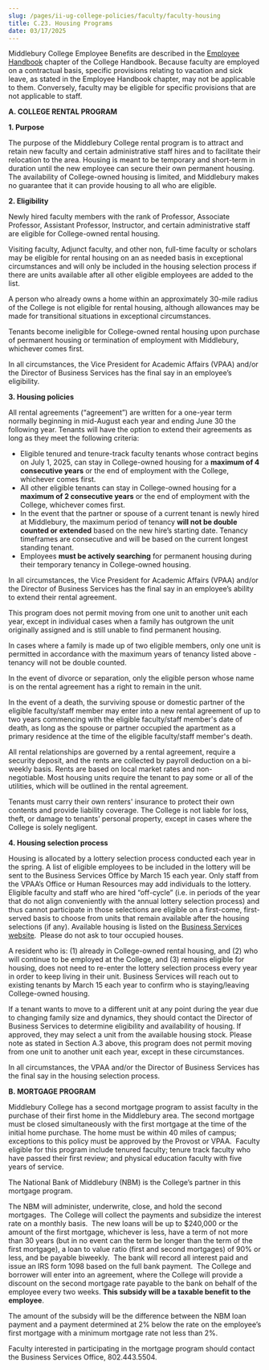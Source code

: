 ```yaml
---
slug: /pages/ii-ug-college-policies/faculty/faculty-housing
title: C.23. Housing Programs
date: 03/17/2025
---
```

Middlebury College Employee Benefits are described in the [Employee Handbook](https://handbook.middlebury.edu/pages/ii-ug-college-policies/employee/) chapter of the College Handbook. Because faculty are employed on a contractual basis, specific provisions relating to vacation and sick leave, as stated in the Employee Handbook chapter, may not be applicable to them. Conversely, faculty may be eligible for specific provisions that are not applicable to staff.

**A. COLLEGE RENTAL PROGRAM**

**1. Purpose**

The purpose of the Middlebury College rental program is to attract and retain new faculty and certain administrative staff hires and to facilitate their relocation to the area. Housing is meant to be temporary and short-term in duration until the new employee can secure their own permanent housing. The availability of College-owned housing is limited, and Middlebury makes no guarantee that it can provide housing to all who are eligible.

**2. Eligibility**

Newly hired faculty members with the rank of Professor, Associate Professor, Assistant Professor, Instructor, and certain administrative staff are eligible for College-owned rental housing.

Visiting faculty, Adjunct faculty, and other non, full-time faculty or scholars may be eligible for rental housing on an as needed basis in exceptional circumstances and will only be included in the housing selection process if there are units available after all other eligible employees are added to the list.

A person who already owns a home within an approximately 30-mile radius of the College is not eligible for rental housing, although allowances may be made for transitional situations in exceptional circumstances.

Tenants become ineligible for College-owned rental housing upon purchase of permanent housing or termination of employment with Middlebury, whichever comes first.

In all circumstances, the Vice President for Academic Affairs (VPAA) and/or the Director of Business Services has the final say in an employee’s eligibility.

**3. Housing policies**

All rental agreements (“agreement”) are written for a one-year term normally beginning in mid-August each year and ending June 30 the following year. Tenants will have the option to extend their agreements as long as they meet the following criteria:

*   Eligible tenured and tenure-track faculty tenants whose contract begins on July 1, 2025, can stay in College-owned housing for a **maximum of 4 consecutive years** or the end of employment with the College, whichever comes first.
*   All other eligible tenants can stay in College-owned housing for a **maximum of 2 consecutive years** or the end of employment with the College, whichever comes first.
*   In the event that the partner or spouse of a current tenant is newly hired at Middlebury, the maximum period of tenancy **will not be double counted or extended** based on the new hire’s starting date. Tenancy timeframes are consecutive and will be based on the current longest standing tenant.
*   Employees **must be actively searching** for permanent housing during their temporary tenancy in College-owned housing.

In all circumstances, the Vice President for Academic Affairs (VPAA) and/or the Director of Business Services has the final say in an employee’s ability to extend their rental agreement.

This program does not permit moving from one unit to another unit each year, except in individual cases when a family has outgrown the unit originally assigned and is still unable to find permanent housing.

In cases where a family is made up of two eligible members, only one unit is permitted in accordance with the maximum years of tenancy listed above - tenancy will not be double counted.

In the event of divorce or separation, only the eligible person whose name is on the rental agreement has a right to remain in the unit.

In the event of a death, the surviving spouse or domestic partner of the eligible faculty/staff member may enter into a new rental agreement of up to two years commencing with the eligible faculty/staff member's date of death, as long as the spouse or partner occupied the apartment as a primary residence at the time of the eligible faculty/staff member's death. 

All rental relationships are governed by a rental agreement, require a security deposit, and the rents are collected by payroll deduction on a bi-weekly basis. Rents are based on local market rates and non-negotiable. Most housing units require the tenant to pay some or all of the utilities, which will be outlined in the rental agreement.

Tenants must carry their own renters' insurance to protect their own contents and provide liability coverage. The College is not liable for loss, theft, or damage to tenants’ personal property, except in cases where the College is solely negligent.

**4. Housing selection process**

Housing is allocated by a lottery selection process conducted each year in the spring. A list of eligible employees to be included in the lottery will be sent to the Business Services Office by March 15 each year. Only staff from the VPAA’s Office or Human Resources may add individuals to the lottery. Eligible faculty and staff who are hired “off-cycle” (i.e. in periods of the year that do not align conveniently with the annual lottery selection process) and thus cannot participate in those selections are eligible on a first-come, first-served basis to choose from units that remain available after the housing selections (if any). Available housing is listed on the [Business Services website](https://www.middlebury.edu/enterprise-risk-management/compliance-partners/business-services/faculty-housing).  Please do not ask to tour occupied houses. 

A resident who is: (1) already in College-owned rental housing, and (2) who will continue to be employed at the College, and (3) remains eligible for housing, does not need to re-enter the lottery selection process every year in order to keep living in their unit. Business Services will reach out to existing tenants by March 15 each year to confirm who is staying/leaving College-owned housing.

If a tenant wants to move to a different unit at any point during the year due to changing family size and dynamics, they should contact the Director of Business Services to determine eligibility and availability of housing. If approved, they may select a unit from the available housing stock. Please note as stated in Section A.3 above, this program does not permit moving from one unit to another unit each year, except in these circumstances.

In all circumstances, the VPAA and/or the Director of Business Services has the final say in the housing selection process.

**B. MORTGAGE PROGRAM**

Middlebury College has a second mortgage program to assist faculty in the purchase of their first home in the Middlebury area. The second mortgage must be closed simultaneously with the first mortgage at the time of the initial home purchase. The home must be within 40 miles of campus; exceptions to this policy must be approved by the Provost or VPAA.  Faculty eligible for this program include tenured faculty; tenure track faculty who have passed their first review; and physical education faculty with five years of service.

The National Bank of Middlebury (NBM) is the College’s partner in this mortgage program.

The NBM will administer, underwrite, close, and hold the second mortgages.  The College will collect the payments and subsidize the interest rate on a monthly basis.  The new loans will be up to $240,000 or the amount of the first mortgage, whichever is less, have a term of not more than 30 years (but in no event can the term be longer than the term of the first mortgage), a loan to value ratio (first and second mortgages) of 90% or less, and be payable biweekly.  The bank will record all interest paid and issue an IRS form 1098 based on the full bank payment.  The College and borrower will enter into an agreement, where the College will provide a discount on the second mortgage rate payable to the bank on behalf of the employee every two weeks. **This subsidy will be a taxable benefit to the employee**.

The amount of the subsidy will be the difference between the NBM loan payment and a payment determined at 2% below the rate on the employee’s first mortgage with a minimum mortgage rate not less than 2%.

Faculty interested in participating in the mortgage program should contact the Business Services Office, 802.443.5504.
